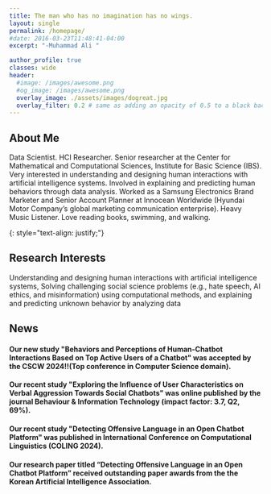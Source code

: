 ```yaml
---
title: The man who has no imagination has no wings.
layout: single
permalink: /homepage/
#date: 2016-03-23T11:48:41-04:00
excerpt: "-Muhammad Ali "  

author_profile: true
classes: wide
header:
  #image: /images/awesome.png
  #og_image: /images/awesome.png
  overlay_image: ./assets/images/dogreat.jpg
  overlay_filter: 0.2 # same as adding an opacity of 0.5 to a black background
---
```

## About Me
Data Scientist. HCI Researcher. Senior researcher at the Center for Mathematical and Computational Sciences, Institute for Basic Science (IBS). Very interested in understanding and designing human interactions with artificial intelligence systems. Involved in explaining and predicting human behaviors through data analysis. Worked as a Samsung Electronics Brand Marketer and Senior Account Planner at Innocean Worldwide (Hyundai Motor Company’s global marketing communication enterprise). Heavy Music Listener. Love reading books, swimming, and walking.

{: style="text-align: justify;"}

## Research Interests
Understanding and designing human interactions with artificial intelligence systems, Solving challenging social science problems (e.g., hate speech, AI ethics, and misinformation) using computational methods, and explaining and predicting unknown behavior by analyzing data 


## News
#### Our new study "Behaviors and Perceptions of Human-Chatbot Interactions Based on Top Active Users of a Chatbot" was accepted by the CSCW 2024!!(Top conference in Computer Science domain). 
#### Our recent study "Exploring the Influence of User Characteristics on Verbal Aggression Towards Social Chatbots" was online published by the journal Behaviour & Information Technology (impact factor: 3.7, Q2, 69%).
#### Our recent study "Detecting Offensive Language in an Open Chatbot Platform" was published in International Conference on Computational Linguistics (COLING 2024).
#### Our research paper titled “Detecting Offensive Language in an Open Chatbot Platform” received outstanding paper awards from the the Korean Artificial Intelligence Association.
